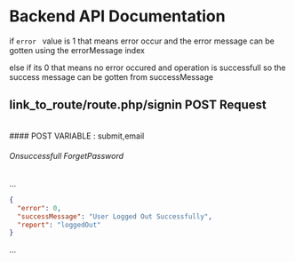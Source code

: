 # Backend  API Documentation

if <code>error  </code> value is 1 that means error occur and the error message can be gotten using the errorMessage index

else if its 0 that means no error occured and operation is successfull so the success message can be 
gotten from successMessage


## link_to_route/route.php/signin POST Request
<br>
#### POST VARIABLE : submit,email

###### Onsuccessfull ForgetPassword

...
```json
{
  "error": 0,
  "successMessage": "User Logged Out Successfully",
  "report": "loggedOut"
}
```
...
